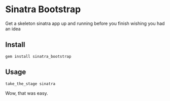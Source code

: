 Sinatra Bootstrap
=================

Get a skeleton sinatra app up and running before you finish wishing you
had an idea

Install
-------

    gem install sinatra_bootstrap

Usage
-----

    take_the_stage sinatra

Wow, that was easy.
